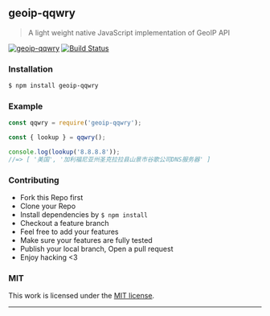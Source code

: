## geoip-qqwry 

> A light weight native JavaScript implementation of GeoIP API

[![geoip-qqwry](https://img.shields.io/npm/v/geoip-qqwry.svg)](https://npmjs.org/geoip-qqwry)
[![Build Status](https://travis-ci.org/song940/qqwry.svg?branch=master)](https://travis-ci.org/song940/qqwry)

### Installation

```bash
$ npm install geoip-qqwry
```

### Example

```js
const qqwry = require('geoip-qqwry');

const { lookup } = qqwry();

console.log(lookup('8.8.8.8')); 
//=> [ '美国', '加利福尼亚州圣克拉拉县山景市谷歌公司DNS服务器' ]
```

### Contributing
- Fork this Repo first
- Clone your Repo
- Install dependencies by `$ npm install`
- Checkout a feature branch
- Feel free to add your features
- Make sure your features are fully tested
- Publish your local branch, Open a pull request
- Enjoy hacking <3

### MIT

This work is licensed under the [MIT license](./LICENSE).

---
